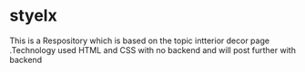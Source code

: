 # styelx
This is a Respository which is based on the topic intterior decor page .Technology used HTML and CSS with no backend and will post further with backend

